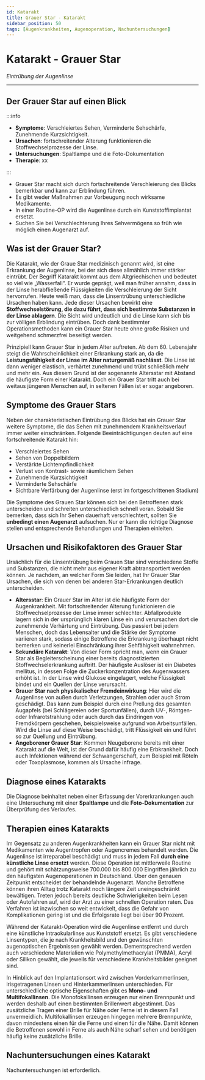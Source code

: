 ```yaml
---
id: Katarakt
title: Grauer Star - Katarakt
sidebar_position: 50
tags: [Augenkrankheiten, Augenoperation, Nachuntersuchungen]
---
```


# Katarakt - Grauer Star

*Eintrübung der Augenlinse*

------



## Der Grauer Star auf einen Blick

:::info

- **Symptome**: Verschleiertes Sehen, Verminderte Sehschärfe, Zunehmende Kurzsichtigkeit.
- **Ursachen**: fortschreitender Alterung funktionieren die Stoffwechselprozesse der Linse.
- **Untersuchungen**: Spaltlampe und die Foto-Dokumentation 
- **Therapie**: xx

:::

- Grauer Star macht sich durch fortschreitende Verschleierung des Blicks bemerkbar und kann zur Erblindung führen.
- Es gibt weder Maßnahmen zur Vorbeugung noch wirksame Medikamente.
- In einer Routine-OP wird die Augenlinse durch ein Kunststoffimplantat ersetzt.
- Suchen Sie bei Verschlechterung Ihres Sehvermögens so früh wie möglich einen Augenarzt auf.



## Was ist der Grauer Star?

Die Katarakt, wie der Graue Star medizinisch genannt wird, ist eine Erkrankung der Augenlinse, bei der sich diese allmählich immer stärker eintrübt. Der Begriff Katarakt kommt aus dem Altgriechischen und bedeutet so viel wie  „Wasserfall“. Er wurde geprägt, weil man früher annahm, dass in der Linse herabfließende Flüssigkeiten die Verschleierung der Sicht  hervorrufen. Heute weiß man, dass die Linsentrübung unterschiedliche Ursachen haben kann. Jede dieser Ursachen bewirkt eine **Stoffwechselstörung, die dazu führt, dass sich bestimmte Substanzen in der Linse ablagern**. Die Sicht wird undeutlich und die Linse kann sich bis zur völligen Erblindung eintrüben. Doch dank bestimmter Operationsmethoden kann ein  Grauer Star heute ohne große Risiken und weitgehend schmerzfrei beseitigt werden.

Prinzipiell kann Grauer Star in jedem Alter auftreten. Ab dem 60.  Lebensjahr steigt die Wahrscheinlichkeit einer Erkrankung stark an, da die **Leistungsfähigkeit der Linse im Alter naturgemäß nachlässt**. Die Linse ist dann weniger elastisch, verhärtet zunehmend und trübt  schließlich mehr und mehr ein. Aus diesem Grund ist der sogenannte  Altersstar mit Abstand die häufigste Form einer Katarakt. Doch ein Grauer Star tritt auch bei weitaus jüngeren Menschen auf, in seltenen Fällen ist er sogar angeboren.



## Symptome des Grauer Stars

Neben der charakteristischen Eintrübung des Blicks hat ein Grauer Star weitere Symptome, die das Sehen mit zunehmendem Krankheitsverlauf  immer weiter einschränken. Folgende Beeinträchtigungen deuten auf eine  fortschreitende Katarakt hin:

- Verschleiertes Sehen
- Sehen von Doppelbildern
- Verstärkte Lichtempfindlichkeit
- Verlust von Kontrast- sowie räumlichem Sehen
- Zunehmende Kurzsichtigkeit
- Verminderte Sehschärfe
- Sichtbare Verfärbung der Augenlinse (erst im fortgeschrittenen Stadium)

Die Symptome des Grauen Star können sich bei den Betroffenen stark unterscheiden und schreiten unterschiedlich schnell voran. Sobald Sie  bemerken, dass sich Ihr Sehen dauerhaft verschlechtert, sollten Sie **unbedingt einen Augenarzt** aufsuchen. Nur er kann die richtige Diagnose stellen und entsprechende Behandlungen und Therapien einleiten.



## Ursachen und Risikofaktoren des Grauer Star

Ursächlich für die Linsentrübung beim Grauen Star sind verschiedene Stoffe und Substanzen, die nicht mehr aus eigener Kraft abtransportiert werden können. Je nachdem, an welcher Form Sie leiden, hat Ihr Grauer Star Ursachen, die sich von denen bei anderen Star-Erkrankungen deutlich unterscheiden.

- **Altersstar**: Ein Grauer Star im Alter ist die  häufigste Form der Augenkrankheit. Mit fortschreitender Alterung funktionieren die Stoffwechselprozesse der Linse immer schlechter.  Abfallprodukte lagern sich in der ursprünglich klaren Linse ein und  verursachen dort die zunehmende Verhärtung und Eintrübung. Das passiert  bei jedem Menschen, doch das Lebensalter und die Stärke der Symptome  variieren stark, sodass einige Betroffene die Erkrankung überhaupt nicht bemerken und keinerlei Einschränkung ihrer Sehfähigkeit wahrnehmen.
- **Sekundäre Katarakt**: Von dieser Form spricht man,  wenn ein Grauer Star als Begleiterscheinung einer bereits  diagnostizierten Stoffwechselerkrankung auftritt. Der häufigste Auslöser ist ein Diabetes mellitus, in dessen Folge die Zuckerkonzentration des  Augenwassers erhöht ist. In der Linse wird Glukose eingelagert, welche  Flüssigkeit bindet und ein Quellen der Linse verursacht.
- **Grauer Star nach physikalischer Fremdeinwirkung**:  Hier wird die Augenlinse von außen durch Verletzungen, Strahlen oder  auch Strom geschädigt. Das kann zum Beispiel durch eine Prellung des  gesamten Augapfels (bei Schlägereien oder Sportunfällen), durch UV-,  Röntgen- oder Infrarotstrahlung oder auch durch das Eindringen von  Fremdkörpern geschehen, beispielsweise aufgrund von Arbeitsunfällen.  Wird die Linse auf diese Weise beschädigt, tritt Flüssigkeit ein und  führt so zur Quellung und Eintrübung.
- **Angeborener Grauer Star**: Kommen Neugeborene bereits mit einer Katarakt auf die Welt, ist der Grund dafür häufig eine  Erbkrankheit. Doch auch Infektionen während der Schwangerschaft, zum  Beispiel mit Röteln oder Toxoplasmose, kommen als Ursache infrage.



## Diagnose eines Katarakts

Die Diagnose beinhaltet neben einer Erfassung der Vorerkrankungen auch eine Untersuchung mit einer **Spaltlampe** und die **Foto-Dokumentation** zur Überprüfung des Verlaufes. 



## Therapien eines Katarakts

Im Gegensatz zu anderen Augenkrankheiten kann ein Grauer Star nicht mit Medikamenten wie Augentropfen oder Augencremes behandelt werden. Die Augenlinse ist irreparabel beschädigt und muss in jedem Fall **durch eine künstliche Linse ersetzt** werden. Diese Operation ist mittlerweile Routine und gehört mit schätzungsweise 700.000 bis 800.000 Eingriffen jährlich zu den häufigsten Augenoperationen in Deutschland. Über den genauen Zeitpunkt entscheidet der behandelnde Augenarzt. Manche Betroffene können ihren Alltag trotz Katarakt noch längere Zeit uneingeschränkt bewältigen. Treten jedoch bereits deutliche Schwierigkeiten beim Lesen oder  Autofahren auf, wird der Arzt zu einer schnellen Operation raten. Das Verfahren ist inzwischen so weit entwickelt, dass die Gefahr von Komplikationen gering ist und die Erfolgsrate liegt bei über 90 Prozent.

Während der Katarakt-Operation wird die Augenlinse entfernt und durch eine künstliche Intraokularlinse aus Kunststoff ersetzt. Es gibt verschiedene Linsentypen, die je nach Krankheitsbild und den gewünschten augenoptischen Ergebnissen gewählt werden. Dementsprechend werden auch verschiedene Materialien wie Polymethylmethacrylat (PMMA), Acryl oder Silikon gewählt, die jeweils für verschiedene Krankheitsbilder geeignet sind.

In Hinblick auf den Implantationsort wird zwischen Vorderkammerlinsen, irisgetragenen Linsen und Hinterkammerlinsen unterschieden. Für unterschiedliche optische Eigenschaften gibt es **Mono- und Multifokallinsen**. Die Monofokallinsen erzeugen nur einen Brennpunkt und werden deshalb  auf einen bestimmten Brillenwert abgestimmt. Das zusätzliche Tragen  einer Brille für Nähe oder Ferne ist in diesem Fall unvermeidlich. Multifokallinsen erzeugen hingegen mehrere Brennpunkte, davon mindestens einen für die Ferne und einen für die Nähe. Damit können die  Betroffenen sowohl in Ferne als auch Nähe scharf sehen und benötigen  häufig keine zusätzliche Brille.



## Nachuntersuchungen eines Katarakt

Nachuntersuchungen ist erforderlich.
